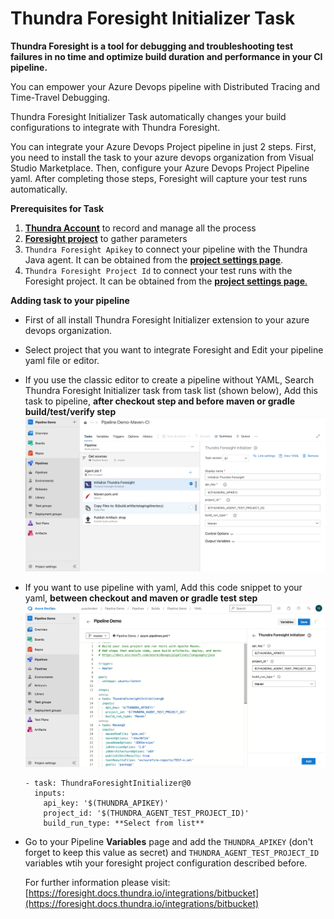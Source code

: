 # Thundra Foresight Initializer Task

**Thundra Foresight is a tool for debugging and troubleshooting test failures in no time and optimize build duration and performance in your CI pipeline.**

You can empower your Azure Devops pipeline with Distributed Tracing and  Time-Travel Debugging.

Thundra Foresight Initializer Task automatically changes your build configurations to integrate with Thundra Foresight.

You can integrate your Azure Devops Project pipeline in just 2 steps. First, you need to install the task to your azure devops organization from Visual Studio Marketplace. Then, configure your Azure Devops Project Pipeline yaml. After completing those steps, Foresight will capture your test runs automatically.


**Prerequisites for Task**

1. [**Thundra Account**](https://start.thundra.io/) to record and manage all the process
2. [**Foresight project**](https://foresight.docs.thundra.io/core-concepts/creating-a-project/core-concepts/creating-a-project) to gather parameters
3. `Thundra Foresight Apikey` to connect your pipeline with the Thundra Java agent. It can be obtained from the [**project settings page**](https://foresight.docs.thundra.io/core-concepts/managing-your-project-settings).
4. `Thundra Foresight Project Id` to connect your test runs with the Foresight project. It can be obtained from the [**project settings page**.](https://foresight.docs.thundra.io/core-concepts/managing-your-project-settings)

**Adding task to your pipeline**

- First of all install Thundra Foresight Initializer extension to your azure devops organization.
- Select project that you want to integrate Foresight and Edit your pipeline yaml file or editor.
- If you use  the classic editor to create a pipeline without YAML, Search Thundra Foresight Initializer task from task list (shown below), Add this task to pipeline, **after checkout step and before maven or gradle build/test/verify step**
  ![GUI Editor](images/screenshot_taskgui.png)
- If you want to use pipeline with yaml, Add this code snippet to your yaml, **between checkout and  maven or gradle test step**
  ![yaml](images/screenshot_taskyaml.png)

      - task: ThundraForesightInitializer@0
        inputs:
          api_key: '$(THUNDRA_APIKEY)'
          project_id: '$(THUNDRA_AGENT_TEST_PROJECT_ID)'
          build_run_type: **Select from list**
- Go to your Pipeline **Variables** page and add the `THUNDRA_APIKEY` (don't forget to keep this value as secret) and `THUNDRA_AGENT_TEST_PROJECT_ID` variables wtih your foresight project configuration described before.

   For further information please visit: [https://foresight.docs.thundra.io/integrations/bitbucket](https://foresight.docs.thundra.io/integrations/bitbucket)